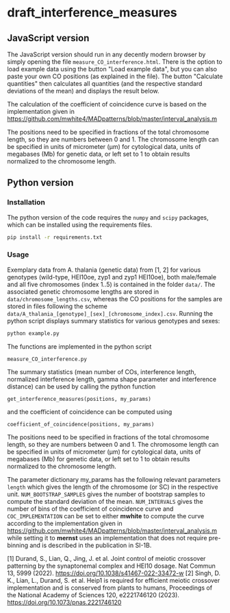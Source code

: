 # draft_interference_measures

## JavaScript version

The JavaScript version should run in any decently modern browser by simply opening the
file `measure_CO_interference.html`.
There is the option to load example data using the button "Load example data", but you can also paste your own CO
positions (as explained in the file).
The button "Calculate quantities" then calculates all quantities (and the respective standard deviations of the mean)
and displays the result below.

The calculation of the coefficient of coincidence curve is based on the implementation given in
https://github.com/mwhite4/MADpatterns/blob/master/interval_analysis.m

The positions need to be specified in fractions of the total chromosome length, so they are numbers between 0 and 1. The
chromosome length can be specified in units of micrometer (µm) for cytological data, units of megabases (Mb) for genetic
data, or left set to 1 to obtain results normalized to the chromosome length.

## Python version

### Installation

The python version of the code requires the `numpy` and `scipy` packages, which can be installed using the requirements
files.

```bash
pip install -r requirements.txt
```

### Usage

Exemplary data from A. thalania (genetic data) from [1, 2] for various genotypes (wild-type, HEI10oe, zyp1 and zyp1
HEI10oe), both male/female and all five chromosomes (index 1..5) is contained in the folder `data/`.
The associated genetic chromosome lengths are stored in `data/chromosome_lengths.csv`, whereas the CO positions for the
samples are stored in files following the scheme `data/A_thalania_[genotype]_[sex]_[chromosome_index].csv`.
Running the python script displays summary statistics for various genotypes and sexes:


```bash
python example.py
```

The functions are implemented in the python script

```
measure_CO_interference.py
```

The summary statistics (mean number of COs, interference length, normalized interference
length, gamma shape parameter and interference distance) can be used by calling the python function

```
get_interference_measures(positions, my_params)
```

and the coefficient of coincidence can be computed using

```
coefficient_of_coincidence(positions, my_params)
```

The positions need to be specified in fractions of the total chromosome length, so they are numbers between 0 and 1. The
chromosome length can be specified in units of micrometer (µm) for cytological data, units of megabases (Mb) for genetic
data, or left set to 1 to obtain results normalized to the chromosome length.

The parameter dictionary my_params has the following relevant parameters
`length` which gives the length of the chromosome (or SC) in the respective unit. `NUM_BOOTSTRAP_SAMPLES` gives the
number of bootstrap samples to compute the standard deviation of the mean. 
`NUM_INTERVALS` gives the number of bins of the coefficient of coincidence curve and 
`COC_IMPLEMENTATION` can be set to either **mwhite** to compute the curve according to
the implementation given in 
https://github.com/mwhite4/MADpatterns/blob/master/interval_analysis.m
while setting it to **mernst** uses an implementation that does not require pre-binning
and is described in the publication in SI-1B.

[1] Durand, S., Lian, Q., Jing, J. et al. Joint control of meiotic crossover patterning by the synaptonemal complex and
HEI10 dosage. Nat Commun 13, 5999 (2022). https://doi.org/10.1038/s41467-022-33472-w
[2] Singh, D. K., Lian, L., Durand, S. et al. Heip1 is required for efficient meiotic crossover implementation and is 
conserved from plants to humans, Proceedings of the National Academy of Sciences 120, e2221746120 (2023). 
https://doi.org/10.1073/pnas.2221746120